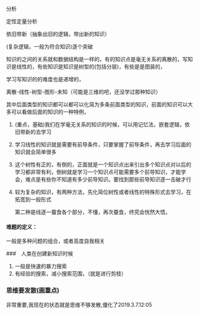 分析

定性定量分析



依旧带新（抽象出旧的逻辑，带出新的知识）



(复杂逻辑，一般为符合知识)逐个突破



知识的之间的关系就和数据结构是一样的，有的知识点是毫无关系的离散的，写知识是线性的，有些知识是知识是树型的(包括分层)，有些是是图装的，

学习写知识的的难度也是递增的，

离散-线性-树型-图形-未知（可能是三维的吧，还没学过那种知识）

其中后面类型的知识都可以都可以化简为多条前面类型的知识，前面的知识可以大多可以看做后面的知识的一种特例，



1. (重点，基础)我们在学毫无关系的知识的时候，可以用记忆法，嵌套逻辑，依旧带新的去学习

2. 学习线性的知识就是需要有前导条件，只要掌握了前导条件，再去学习后面的知识就会简单很多

3. 这个树性有正的，有倒的，正面就是一个知识点出来引出多个知识点对以后的学习都非常有利，倒树就是学习一个知识点可能需要多个前导知识，才能学会，难点是有些你不知道有多少前导知识。要找到那些前导知识逐一击破才行

4. 较为复杂的知识，有两种方法，先化简位树性或者线性的特殊形式去学习，在拓宽到一般形式

   第二种是线逐一蚕食各个部分，不懂，再次蚕食，终究会恍然大悟。





#### 难题的定义：

一般是多种问题的组合，或者高度自我相关

###　人类在创建新知识时候

1. 一般是快速的暴力搜索
2. 有经验的搜索，减小搜索范围，（就是进行剪枝）

### 思维要发散(画重点)

非常重要,我现在的状态就是思维不够发散,僵化了2019.3.7.12:05